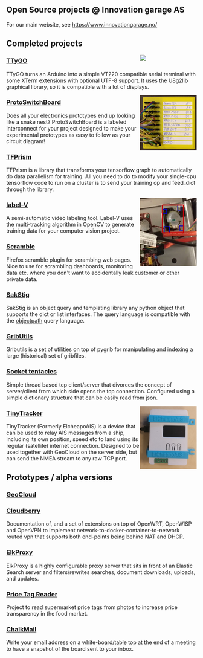 ## Open Source projects @ Innovation garage AS

For our main website, see https://www.innovationgarage.no/

## Completed projects

<img align="right" width="150" src="https://innovationgarage.github.io/TTyGO/images/screenshot-menu.jpg" style="float: right;">

### [TTyGO](https://innovationgarage.github.io/TTyGO/)
TTyGO turns an Arduino into a simple VT220 compatible serial terminal with some XTerm extensions with optional UTF-8 support. It uses the U8g2lib graphical library, so it is compatible with a lot of displays.


<img align="right" width="150" src="PSB.jpg">

### [ProtoSwitchBoard](https://innovationgarage.github.io/ProtoSwitchBoard)
Does all your electronics prototypes end up looking like a snake nest? ProtoSwitchBoard is a labeled interconnect for your project designed to make your experimental prototypes as easy to follow as your circuit diagram!

### [TFPrism](https://innovationgarage.github.io/tfprism/)
TFPrism is a library that transforms your tensorflow graph to automatically do data parallelism for training. All you need to do to modify your single-cpu tensorflow code to run on a cluster is to send your training op and feed_dict through the library.


<img align="right" width="150" src="LabelV.jpg">

### [label-V](https://innovationgarage.github.io/label-V)
A semi-automatic video labeling tool. Label-V uses the multi-tracking algorithm in OpenCV to generate training data for your computer vision project.

### [Scramble](https://github.com/innovationgarage/Scramble)
Firefox scramble plugin for scrambing web pages. Nice to use for scrambling dashboards, monitoring data etc. where you don't want to accidentally leak customer or other private data.

### [SakStig](https://innovationgarage.github.io/sakstig/)
SakStig is an object query and templating library any python object that supports the dict or list interfaces. The query language is compatible with the [objectpath](http://www.objectpath.org) query language.

### [GribUtils](https://github.com/innovationgarage/gributils)
Gributils is a set of utilities on top of pygrib for manipulating and indexing a large (historical) set of gribfiles.

### [Socket tentacles](https://github.com/innovationgarage/socket-tentacles)
Simple thread based tcp client/server that divorces the concept of server/client from which side opens the tcp connection. Configured using a simple dictionary structure that can be easily read from json.

<img align="right" width="150" src="TinyTracker.png">

### [TinyTracker](https://github.com/innovationgarage/ElCheapoAIS-nmea)
TinyTracker (Formerly ElcheapoAIS) is a device that can be used to relay AIS messages from a ship, including its own position, speed etc to land using its regular (satellite) internet connection. Designed to be used together with GeoCloud on the server side, but can send the NMEA stream to any raw TCP port.

## Prototypes / alpha versions

### [GeoCloud](https://innovationgarage.github.io/GeoCloud)

### [Cloudberry](https://innovationgarage.github.io/cloudberry/)
Documentation of, and a set of extensions on top of OpenWRT, OpenWISP and OpenVPN to implement network-to-docker-container-to-network routed vpn that supports both end-points being behind NAT and DHCP.

### [ElkProxy](https://innovationgarage.github.io/elkproxy/)
ElkProxy is a highly configurable proxy server that sits in front of an Elastic Search server and filters/rewrites searches, document downloads, uploads, and updates.

### [Price Tag Reader](https://github.com/innovationgarage/price-tag-reader)
Project to read supermarket price tags from photos to increase price transparency in the food market.

### [ChalkMail](https://github.com/innovationgarage/ChalkMail)
Write your email address on a white-board/table top at the end of a meeting to have a snapshot of the board sent to your inbox.

